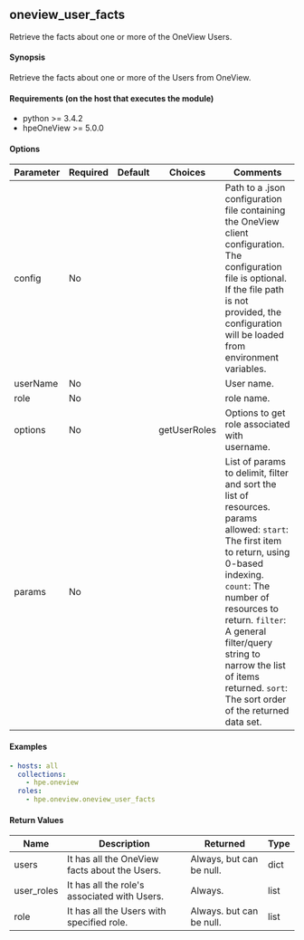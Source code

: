 ## oneview_user_facts
Retrieve the facts about one or more of the OneView Users.

#### Synopsis
 Retrieve the facts about one or more of the Users from OneView.

#### Requirements (on the host that executes the module)
  * python >= 3.4.2
  * hpeOneView >= 5.0.0

#### Options

| Parameter     | Required    | Default  | Choices    | Comments |
| ------------- |-------------| ---------|----------- |--------- |
| config  |   No  |  | |  Path to a .json configuration file containing the OneView client configuration. The configuration file is optional. If the file path is not provided, the configuration will be loaded from environment variables.  |
| userName  |   No  |  | |  User name.  |
| role  |   No  |  | |  role name.  |
| options | No  |  |  getUserRoles | Options to get role associated with username. 
| params  |   No  |  | |  List of params to delimit, filter and sort the list of resources.  params allowed: `start`: The first item to return, using 0-based indexing. `count`: The number of resources to return. `filter`: A general filter/query string to narrow the list of items returned. `sort`: The sort order of the returned data set.  |



#### Examples

```yaml
- hosts: all
  collections:
    - hpe.oneview
  roles:
    - hpe.oneview.oneview_user_facts
```



#### Return Values

| Name          | Description  | Returned | Type       |
| ------------- |-------------| ---------|----------- |
| users   | It has all the OneView facts about the Users. |  Always, but can be null. |  dict |
| user_roles | It has all the role's associated with Users. | Always. | list |
| role   | It has all the Users with specified role. | Always. but can be null. | list |
